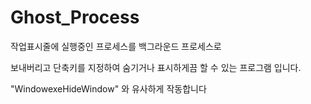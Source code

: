 # Ghost_Process
작업표시줄에 실행중인 프로세스를 백그라운드 프로세스로 

보내버리고 단축키를 지정하여 숨기거나 표시하게끔 할 수 있는 프로그램 입니다.

"WindowexeHideWindow" 와 유사하게 작동합니다
